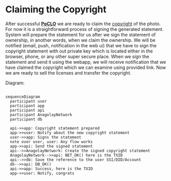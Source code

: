 # Claiming the Copyright

After successful [**PoCLO**](./camera-lens-verification.md) we are ready to claim the [copyright](../glossary.md#copyright) of the photo. For now it is a straightforward process of signing the generated statement.
System will prepare the statement for us after we sign the statement of ownership, in another words, when we claim the ownership. We will be notified (email, push, notification in the web ui) that we have to sign the copyright statement with out private key which is located either in the browser, phone, or any other super secure place. When we sign the statement and send it using the webapp, we will receive notification that we have claimed the copyright which we can examine using provided link. Now we are ready to sell the licenses and transfer the copyright.

Diagram:

```mermaid

sequenceDiagram
  participant user
  participant app
  participant api
  participant AnagolayNetwork
  participant db

  api->>app: Copyright statement prepared
  app->>user: Notify about the new copyright statement
  user->>app: Signs the statement
  note over user, user: Any flow works
  app->>api: Send the signed statement
  api-->>AnagolayNetwork: Create the signed copyright statement
  AnagolayNetwork-->>api: NET_OK() here is the TXID
  api-->>db: Save the reference to the user SSI/DID/Account
  db-->>api: DB_OK()
  api->>app: Success, here is the TXID
  app->>user: Notify, congrats

```
